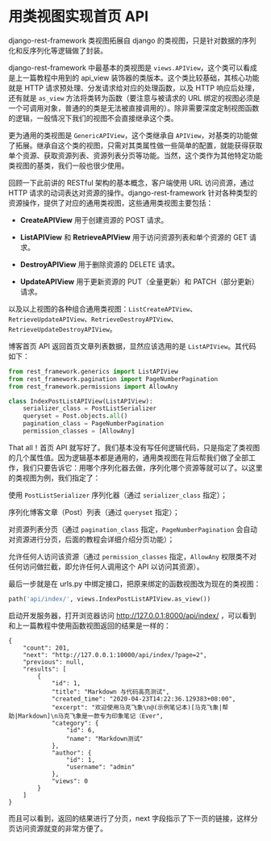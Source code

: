 # 用类视图实现首页 API

django-rest-framework 类视图拓展自 django 的类视图，只是针对数据的序列化和反序列化等逻辑做了封装。

django-rest-framework 中最基本的类视图是 `views.APIView`，这个类可以看成是上一篇教程中用到的 api_view 装饰器的类版本。这个类比较基础，其核心功能就是 HTTP 请求预处理、分发请求给对应的处理函数，以及 HTTP 响应后处理，还有就是 `as_view` 方法将类转为函数（要注意与被请求的 URL 绑定的视图必须是一个可调用对象，普通的的类是无法被直接调用的）。除非需要深度定制视图函数的逻辑，一般情况下我们的视图不会直接继承这个类。

更为通用的类视图是 `GenericAPIView`，这个类继承自 `APIView`，对基类的功能做了拓展。继承自这个类的视图，只需对其类属性做一些简单的配置，就能获得获取单个资源、获取资源列表、资源列表分页等功能。当然，这个类作为其他特定功能类视图的基类，我们一般也很少使用。

回顾一下此前讲的 RESTful 架构的基本概念，客户端使用 URL 访问资源，通过 HTTP 请求的动词表达对资源的操作。django-rest-framework 针对各种类型的资源操作，提供了对应的通用类视图，这些通用类视图主要包括：

* **CreateAPIView**
用于创建资源的 POST 请求。

* **ListAPIView** 和 **RetrieveAPIView**
用于访问资源列表和单个资源的 GET 请求。

* **DestroyAPIView**
用于删除资源的 DELETE 请求。

* **UpdateAPIView**
用于更新资源的 PUT（全量更新）和 PATCH（部分更新）请求。

以及以上视图的各种组合通用类视图：`ListCreateAPIView`、`RetrieveUpdateAPIView`、`RetrieveDestroyAPIView`、`RetrieveUpdateDestroyAPIView`。

博客首页 API 返回首页文章列表数据，显然应该选用的是 `ListAPIView`。其代码如下：

```python
from rest_framework.generics import ListAPIView
from rest_framework.pagination import PageNumberPagination
from rest_framework.permissions import AllowAny

class IndexPostListAPIView(ListAPIView):
    serializer_class = PostListSerializer
    queryset = Post.objects.all()
    pagination_class = PageNumberPagination
    permission_classes = [AllowAny]
```

That all！首页 API 就写好了。我们基本没有写任何逻辑代码，只是指定了类视图的几个属性值。因为逻辑基本都是通用的，通用类视图在背后帮我们做了全部工作，我们只要告诉它：用哪个序列化器去做，序列化哪个资源等就可以了。以这里的类视图为例，我们指定了：

使用 `PostListSerializer` 序列化器（通过 `serializer_class` 指定）；

序列化博客文章（Post）列表（通过 `queryset` 指定）；

对资源列表分页（通过 `pagination_class` 指定，`PageNumberPagination` 会自动对资源进行分页，后面的教程会详细介绍分页功能）；

允许任何人访问该资源（通过 `permission_classes` 指定，`AllowAny` 权限类不对任何访问做拦截，即允许任何人调用这个 API 以访问其资源）。

最后一步就是在 urls.py 中绑定接口，把原来绑定的函数视图改为现在的类视图：

```python
path('api/index/', views.IndexPostListAPIView.as_view())
```

启动开发服务器，打开浏览器访问 http://127.0.0.1:8000/api/index/ ，可以看到和上一篇教程中使用函数视图返回的结果是一样的：

```
{
    "count": 201,
    "next": "http://127.0.0.1:10000/api/index/?page=2",
    "previous": null,
    "results": [
        {
            "id": 1,
            "title": "Markdown 与代码高亮测试",
            "created_time": "2020-04-23T14:22:36.129383+08:00",
            "excerpt": "欢迎使用马克飞象\n@(示例笔记本)[马克飞象|帮助|Markdown]\n马克飞象是一款专为印象笔记（Ever",
            "category": {
                "id": 6,
                "name": "Markdown测试"
            },
            "author": {
                "id": 1,
                "username": "admin"
            },
            "views": 0
        }
    ]
}
```

而且可以看到，返回的结果进行了分页，next 字段指示了下一页的链接，这样分页访问资源就变的非常方便了。